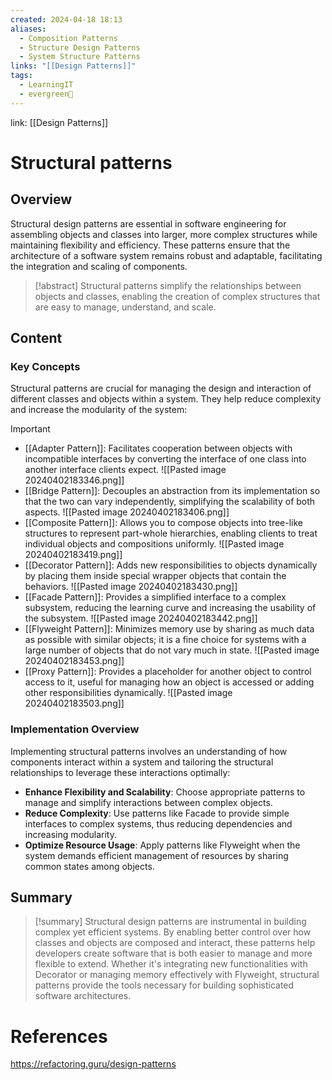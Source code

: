 ```yaml
---
created: 2024-04-18 18:13
aliases:
  - Composition Patterns
  - Structure Design Patterns
  - System Structure Patterns
links: "[[Design Patterns]]"
tags:
  - LearningIT
  - evergreen🌳
---
```

link: [[Design Patterns]]

# Structural patterns

## Overview

Structural design patterns are essential in software engineering for assembling objects and classes into larger, more complex structures while maintaining flexibility and efficiency. These patterns ensure that the architecture of a software system remains robust and adaptable, facilitating the integration and scaling of components.

> [!abstract] 
> Structural patterns simplify the relationships between objects and classes, enabling the creation of complex structures that are easy to manage, understand, and scale.

## Content

### Key Concepts

Structural patterns are crucial for managing the design and interaction of different classes and objects within a system. They help reduce complexity and increase the modularity of the system:

> [!important]
> 
> - [[Adapter Pattern]]: Facilitates cooperation between objects with incompatible interfaces by converting the interface of one class into another interface clients expect. 
>   ![[Pasted image 20240402183346.png]]
> - [[Bridge Pattern]]: Decouples an abstraction from its implementation so that the two can vary independently, simplifying the scalability of both aspects. 
>   ![[Pasted image 20240402183406.png]]
> - [[Composite Pattern]]: Allows you to compose objects into tree-like structures to represent part-whole hierarchies, enabling clients to treat individual objects and compositions uniformly.
>    ![[Pasted image 20240402183419.png]]
> - [[Decorator Pattern]]: Adds new responsibilities to objects dynamically by placing them inside special wrapper objects that contain the behaviors. 
>   ![[Pasted image 20240402183430.png]]
> - [[Facade Pattern]]: Provides a simplified interface to a complex subsystem, reducing the learning curve and increasing the usability of the subsystem. 
>   ![[Pasted image 20240402183442.png]]
> - [[Flyweight Pattern]]: Minimizes memory use by sharing as much data as possible with similar objects; it is a fine choice for systems with a large number of objects that do not vary much in state.
>    ![[Pasted image 20240402183453.png]]
> - [[Proxy Pattern]]: Provides a placeholder for another object to control access to it, useful for managing how an object is accessed or adding other responsibilities dynamically. 
>   ![[Pasted image 20240402183503.png]]

### Implementation Overview

Implementing structural patterns involves an understanding of how components interact within a system and tailoring the structural relationships to leverage these interactions optimally:

- **Enhance Flexibility and Scalability**: Choose appropriate patterns to manage and simplify interactions between complex objects.
- **Reduce Complexity**: Use patterns like Facade to provide simple interfaces to complex systems, thus reducing dependencies and increasing modularity.
- **Optimize Resource Usage**: Apply patterns like Flyweight when the system demands efficient management of resources by sharing common states among objects.


## Summary

>[!summary] 
>Structural design patterns are instrumental in building complex yet efficient systems. By enabling better control over how classes and objects are composed and interact, these patterns help developers create software that is both easier to manage and more flexible to extend. Whether it's integrating new functionalities with Decorator or managing memory effectively with Flyweight, structural patterns provide the tools necessary for building sophisticated software architectures.

# References

https://refactoring.guru/design-patterns
